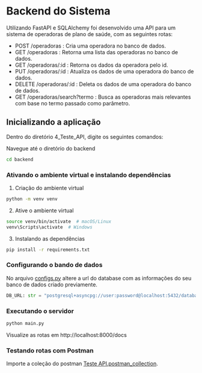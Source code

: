 # Backend do Sistema

Utilizando FastAPI e SQLAlchemy foi desenvolvido uma API para um sistema de operadoras de plano de saúde, com as seguintes rotas:

- POST /operadoras : Cria uma operadora no banco de dados.
- GET /operadoras : Retorna uma lista das operadoras no banco de dados.
- GET /operadoras/:id : Retorna os dados da operadora pelo id.
- PUT /operadoras/:id : Atualiza os dados de uma operadora do banco de dados.
- DELETE /operadoras/:id : Deleta os dados de uma operadora do banco de dados.
- GET /operadoras/search?termo : Busca as operadoras mais relevantes com base no termo passado como parâmetro.

## Inicializando a aplicação

Dentro do diretório 4_Teste_API, digite os seguintes comandos:

Navegue até o diretório do backend

```sh
cd backend
```

### Ativando o ambiente virtual e instalando dependências

1. Criação do ambiente virtual

```sh
python -m venv venv
```

2. Ative o ambiente virtual

```sh
source venv/bin/activate  # macOS/Linux
venv\Scripts\activate  # Windows
```

3. Instalando as dependências

```sh
pip install -r requirements.txt

```

### Configurando o bando de dados

No arquivo [configs.py](core/configs.py) altere a url do database com as informações do seu banco de dados criado previamente.

```python
DB_URL: str = "postgresql+asyncpg://user:password@localhost:5432/database_name"
```

### Executando o servidor

```sh
python main.py
```

Visualize as rotas em http://localhost:8000/docs

### Testando rotas com Postman

Importe a coleção do postman [Teste API.postman_collection](postman/Teste%20API.postman_collection.json).
